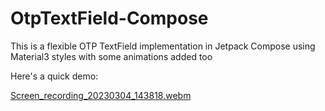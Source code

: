 # OtpTextField-Compose

This is a flexible OTP TextField implementation in Jetpack Compose using Material3 styles
with some animations added too

Here's a quick demo:

[Screen_recording_20230304_143818.webm](https://user-images.githubusercontent.com/44948180/222920633-db5f6526-90b8-4341-8538-4e74f66e9ff5.webm)
